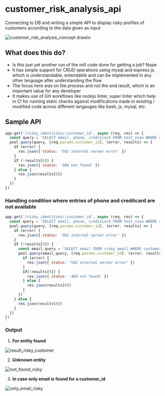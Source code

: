 # customer_risk_analysis_api
Connecting to DB and writing a simple API to display risky profiles of customers according to the data given as input

![customer_risk_analysis_concept drawio](https://user-images.githubusercontent.com/26508636/175780245-76b9e93a-3653-455f-93c9-09eca667f54e.png)

## What does this do?
* Is this just yet another run of the mill code done for getting a job? Nope
* It has simple support for CRUD operations using mysql and express js, which is understandable, extendable and can be implemented in any other language after understanding the flow
* The focus here was on the process and not the end result, which is an important value for any developer
* It makes use of GH workflows like nodejs linter, super linter which help in CI for running static checks against modifications made in existing / modified code across different langauges like bash, js, mysql, etc.

## Sample API

```js
app.get('/risky_identities/:customer_id', async (req, res) => {
  const query = 'SELECT email, phone, creditcard FROM test_view WHERE customer_id = ?'
  pool.query(query, [req.params.customer_id], (error, results) => {
    if (error) {
      res.json({ status: '502 internal server error' })
    }
    if (!results[0]) {
      res.json({ status: '404 not found' })
    } else {
      res.json(results[0])
    }
  })
})
```

### Handling condition where entries of phone and creditcard are not available

```js
app.get('/risky_identities/:customer_id', async (req, res) => {
  const query = 'SELECT email, phone, creditcard FROM test_view WHERE customer_id = ?'
  pool.query(query, [req.params.customer_id], (error, results) => {
    if (error) {
      res.json({ status: '502 internal server error' })
    }
    if (!results[0]) {
      const email_query = 'SELECT email FROM risky_email WHERE customer_id = ?'
      pool.query(email_query, [req.params.customer_id], (error, results) => {
        if (error) {
          res.json({ status: '502 internal server error' })
        }
        if(!results[0]) {
          res.json({ status: '404 not found' })
        } else {
          res.json(results[0])
        }
      })
    } else {
      res.json(results[0])
    }
  })
})
```

### Output
1. **For entity found**

![result_risky_customer](https://user-images.githubusercontent.com/26508636/175752950-5c2d23fb-a2b2-4940-ba30-03c71908967d.png)

2. **Unknown entity**

![not_found_risky](https://user-images.githubusercontent.com/26508636/175753096-65cdc3d2-b2cd-493b-992a-26208e6f0672.png)

3. **In case only email is found for a customer_id**

![only_email_risky](https://user-images.githubusercontent.com/26508636/175753372-555c3c74-80dc-4943-941b-4b79a8b666bc.png)
